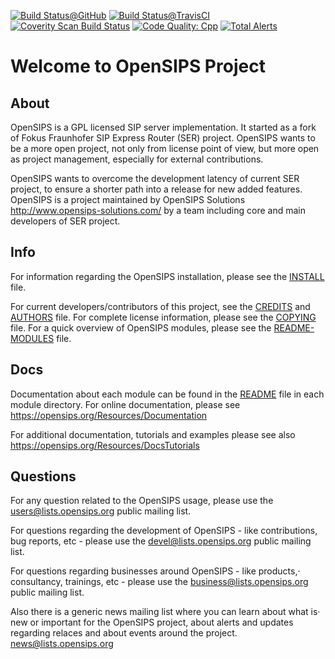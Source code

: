 [![Build Status@GitHub](https://github.com/OpenSIPS/opensips/workflows/Main%20CI/badge.svg?branch=master)](https://github.com/OpenSIPS/opensips/actions?query=branch%3Amaster++)
[![Build Status@TravisCI](https://travis-ci.com/OpenSIPS/opensips.svg?branch=master)](https://travis-ci.org/OpenSIPS/opensips)
[![Coverity Scan Build Status](https://scan.coverity.com/projects/7580/badge.svg)](https://scan.coverity.com/projects/opensips-opensips)
[![Code Quality: Cpp](https://img.shields.io/lgtm/grade/cpp/g/OpenSIPS/opensips.svg?logo=lgtm&logoWidth=18)](https://lgtm.com/projects/g/OpenSIPS/opensips/context:cpp)
[![Total Alerts](https://img.shields.io/lgtm/alerts/g/OpenSIPS/opensips.svg?logo=lgtm&logoWidth=18)](https://lgtm.com/projects/g/OpenSIPS/opensips/alerts)

# Welcome to OpenSIPS Project


## About

OpenSIPS is a GPL licensed SIP server implementation. It started as a fork of
Fokus Fraunhofer SIP Express Router (SER) project. OpenSIPS wants to be a more
open project, not only from license point of view, but more open as project
management, especially for external contributions.

OpenSIPS wants to overcome the development latency of current SER project,
to ensure a shorter path into a release for new added features.
OpenSIPS is a project maintained by OpenSIPS Solutions
           <http://www.opensips-solutions.com/>
by a team including core and main developers of SER project.


## Info
For information regarding the OpenSIPS installation, please see the [INSTALL](INSTALL)
file.

For current developers/contributors of this project, see the [CREDITS](CREDITS) and
[AUTHORS](AUTHORS) file. For complete license information, please see the [COPYING](COPYING) file.
For a quick overview of OpenSIPS modules, please see the [README-MODULES](README-MODULES) file.


## Docs

Documentation about each module can be found in the [README]() file in each
module directory. For online documentation, please see
           <https://opensips.org/Resources/Documentation>

For additional documentation, tutorials and examples please see also
           <https://opensips.org/Resources/DocsTutorials>



## Questions

For any question related to the OpenSIPS usage, please use the
           <users@lists.opensips.org>
public mailing list.

For questions regarding the development of OpenSIPS - like contributions, bug
reports, etc - please use the
           <devel@lists.opensips.org>
public mailing list.

For questions regarding businesses around OpenSIPS - like products,·
consultancy, trainings, etc - please use the
           <business@lists.opensips.org>
public mailing list.

Also there is a generic news mailing list where you can learn about what is·
new or important for the OpenSIPS project, about alerts and updates regarding
relaces and about events around the project.
           <news@lists.opensips.org>
